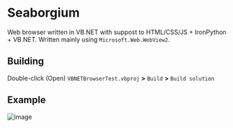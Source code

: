 # Seaborgium
Web browser written in VB.NET with suppost to HTML/CSS/JS + IronPython + VB.NET. Written mainly using `Microsoft.Web.WebView2`.

## Building
Double-click (Open) `VBNETBrowserTest.vbproj` **>** `Build` **>** `Build solution`

## Example
![image](https://github.com/user-attachments/assets/c31faf45-a9da-4745-83f7-86f4b3990533)
